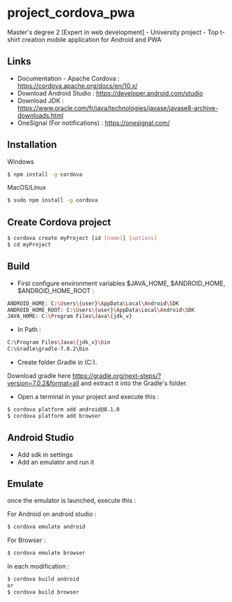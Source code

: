 # project_cordova_pwa
Master's degree 2 [Expert in web development] - University project - Top t-shirt creation mobile application for Android and PWA


## Links
- Documentation - Apache Cordova : https://cordova.apache.org/docs/en/10.x/
- Download Android Studio : https://developer.android.com/studio
- Download JDK : https://www.oracle.com/fr/java/technologies/javase/javase8-archive-downloads.html
- OneSignal (For notifications) : https://onesignal.com/

## Installation

Windows

```bash
$ npm install -g cordova
```

MacOS/Linux

```bash
$ sudo npm install -g cordova
```


## Create Cordova project

```bash
$ cordova create myProject [id [name]] [options]
$ cd myProject
```


## Build 

- First configure environment variables $JAVA_HOME, $ANDROID_HOME, $ANDROID_HOME_ROOT :

```bash
ANDROID_HOME: C:\Users\{user}\AppData\Local\Android\SDK
ANDROID_HOME_ROOT: C:\Users\{user}\AppData\Local\Android\SDK
JAVA_HOME: C:\Program Files\Java\{jdk_v}
```

- In Path :

```bash
C:\Program Files\Java\{jdk_v}\bin
C:\Gradle\gradle-7.0.2\bin
```

- Create folder Gradle in (C:). 

Download gradle here https://gradle.org/next-steps/?version=7.0.2&format=all and extract it into the Gradle's folder.

- Open a terminal in your project and execute this :

```bash
$ cordova platform add android@8.1.0
$ cordova platform add browser
```


## Android Studio

- Add sdk in settings
- Add an emulator and run it


## Emulate

once the emulator is launched, execute this :

For Android on android studio :
```bash
$ cordova emulate android
```

For Browser :
```bash
$ cordova emulate browser
```

In each modification :
```bash
$ cordova build android
or
$ cordova build browser
```
